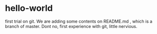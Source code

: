 # hello-world
first trial on git.
We are adding some contents on README.md , which is a branch of master.
Dont no, first experience with git, little nervious.

